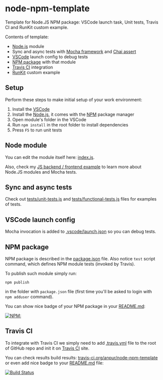 # node-npm-template
Template for Node.JS NPM package: VSCode launch task, Unit tests, Travis CI and RunKit custom example.

Contents of template:
 
 - [Node.js](https://nodejs.org) module
 - Sync and async tests with [Mocha framework](https://mochajs.org/) and [Chai assert](http://chaijs.com/api/assert/)
 - [VSCode](https://code.visualstudio.com) launch config to debug tests
 - [NPM package](https://www.npmjs.com/) with that module
 - [Travis CI](https://travis-ci.org/) integration
 - [RunKit](https://runkit.com) custom example

## Setup
Perform these steps to make initial setup of your work environment:
 1. Install the [VSCode](https://code.visualstudio.com)
 2. Install the [Node.js](https://nodejs.org), it comes with the [NPM](https://docs.npmjs.com/) package manager
 3. Open module's folder in the VSCode
 4. Run `npm install` in the root folder to install dependencies
 5. Press `F5` to run unit tests

## Node module
You can edit the module itself here: [index.js](https://github.com/anpur/js-frontend-backend-example/blob/master/node-npm-template.js).

Also, check my [JS backend / frontend example](https://github.com/anpur/js-frontend-backend-example) to learn more about Node.JS modules and Mocha tests. 

## Sync and async tests
Check out [tests/unit-tests.js](https://github.com/anpur/js-frontend-backend-example/blob/master/tests/unit-tests.js) and [tests/functional-tests.js](https://github.com/anpur/js-frontend-backend-example/blob/master/tests/functional-testss.js) files for examples of tests.

## VSCode launch config
Mocha invocation is added to [.vscode/launch.json](https://github.com/anpur/js-frontend-backend-example/blob/.vscode/launch.json) so you can debug tests.

## NPM package
NPM package is described in the [package.json](https://github.com/anpur/js-frontend-backend-example/blob/package.json) file.
Also notice `test` script command, which defines NPM module tests (invoked by Travis).

To publish such module simply run:

    npm publish

in the folder with `package.json` file (first time you'll be asked to login with `npm adduser` command).

You can show nice badge of your NPM package in your [README.md](https://github.com/anpur/js-frontend-backend-example/blob/README.md):

[![NPM:](https://img.shields.io/npm/v/node-npm-template.svg)](https://www.npmjs.com/package/node-npm-template)

## Travis CI
To integrate with Travis CI we simply need to add [.travis.yml](https://github.com/anpur/js-frontend-backend-example/blob/.travis.yml) file to the root of GitHub repo and init it on [Travis CI](https://travis-ci.org/) site.

You can check results build results: [travis-ci.org/anpur/node-npm-template](https://travis-ci.org/anpur/node-npm-template) or even add nice badge to your [README.md](https://github.com/anpur/js-frontend-backend-example/blob/README.md) file:

[![Build Status](https://api.travis-ci.org/anpur/node-npm-template.svg)](https://travis-ci.org/anpur/node-npm-template)